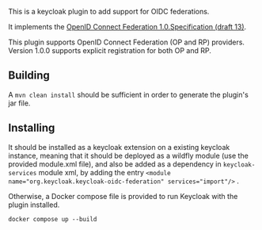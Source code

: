This is a keycloak plugin to add support for OIDC federations.

It implements the [OpenID Connect Federation 1.0.Specification (draft 13)](https://openid.net/specs/openid-connect-federation-1_0.html).

This plugin supports OpenID Connect Federation (OP and RP) providers.
Version 1.0.0 supports explicit registration for both OP and RP. 

## Building

A 
`mvn clean install`
should be sufficient in order to generate the plugin's jar file.

## Installing

It should be installed as a keycloak extension on a existing keycloak instance, meaning that it should be deployed as a wildfly module (use the provided module.xml file), and also be added as a dependency in `keycloak-services` module xml, by adding the entry
`<module name="org.keycloak.keycloak-oidc-federation" services="import"/>` .

Otherwise, a Docker compose file is provided to run Keycloak with the plugin installed.

```
docker compose up --build
```

